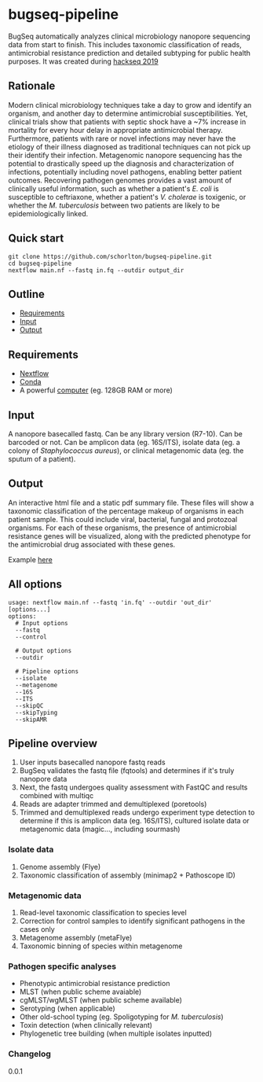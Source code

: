 # bugseq-pipeline
BugSeq automatically analyzes clinical microbiology nanopore sequencing data from start to finish. This includes taxonomic classification of reads, antimicrobial resistance prediction and detailed subtyping for public health purposes. It was created during [hackseq 2019](https://www.hackseq.com/hackseq19#descriptions)

## Rationale
Modern clinical microbiology techniques take a day to grow and identify an organism, and another day to determine antimicrobial susceptibilities. Yet, clinical trials show that patients with septic shock have a ~7% increase in mortality for every hour delay in appropriate antimicrobial therapy. Furthermore, patients with rare or novel infections may never have the etiology of their illness diagnosed as traditional techniques can not pick up their identify their infection. Metagenomic nanopore sequencing has the potential to drastically speed up the diagnosis and characterization of infections, potentially including novel pathogens, enabling better patient outcomes. Recovering pathogen genomes provides a vast amount of clinically useful information, such as whether a patient's *E. coli* is susceptible to ceftriaxone, whether a patient's *V. cholerae* is toxigenic, or whether the *M. tuberculosis* between two patients are likely to be epidemiologically linked.


## Quick start
```
git clone https://github.com/schorlton/bugseq-pipeline.git
cd bugseq-pipeline
nextflow main.nf --fastq in.fq --outdir output_dir
```
## Outline
* [Requirements](#requirements)
* [Input](#input)
* [Output](#output)

## Requirements
* [Nextflow](https://www.nextflow.io)
* [Conda](https://docs.conda.io/en/latest/miniconda.html)
* A powerful [computer](https://en.wikipedia.org/wiki/Computer) (eg. 128GB RAM or more)

## Input
A nanopore basecalled fastq. Can be any library version (R7-10). Can be barcoded or not. Can be amplicon data (eg. 16S/ITS), isolate data (eg. a colony of *Staphylococcus aureus*), or clinical metagenomic data (eg. the sputum of a patient).

## Output
An interactive html file and a static pdf summary file. These files will show a taxonomic classification of the percentage makeup of organisms in each patient sample. This could include viral, bacterial, fungal and protozoal organisms. For each of these organisms, the presence of antimicrobial resistance genes will be visualized, along with the predicted phenotype for the antimicrobial drug associated with these genes. 

Example [here](https://en.wikipedia.org/wiki/Special:Random)

## All options
```
usage: nextflow main.nf --fastq 'in.fq' --outdir 'out_dir' [options...]
options:
  # Input options
  --fastq
  --control
  
  # Output options
  --outdir
  
  # Pipeline options
  --isolate
  --metagenome
  --16S
  --ITS
  --skipQC
  --skipTyping
  --skipAMR
```

## Pipeline overview
1. User inputs basecalled nanopore fastq reads
2. BugSeq validates the fastq file (fqtools) and determines if it's truly nanopore data
3. Next, the fastq undergoes quality assessment with FastQC and results combined with multiqc
4. Reads are adapter trimmed and demultiplexed (poretools)
5. Trimmed and demultiplexed reads undergo experiment type detection to determine if this is amplicon data (eg. 16S/ITS), cultured isolate data or metagenomic data (magic..., including sourmash)

### Isolate data
1. Genome assembly (Flye)
2. Taxonomic classification of assembly (minimap2 + Pathoscope ID)

### Metagenomic data
1. Read-level taxonomic classification to species level
2. Correction for control samples to identify significant pathogens in the cases only
3. Metagenome assembly (metaFlye)
4. Taxonomic binning of species within metagenome

### Pathogen specific analyses
  * Phenotypic antimicrobial resistance prediction
  * MLST (when public scheme avaiable)
  * cgMLST/wgMLST (when public scheme available)
  * Serotyping (when applicable)
  * Other old-school typing (eg. Spoligotyping for *M. tuberculosis*)
  * Toxin detection (when clinically relevant)
  * Phylogenetic tree building (when multiple isolates inputted)
  
### Changelog
0.0.1
